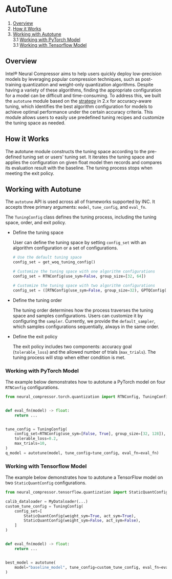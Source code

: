 AutoTune
========================================

1. [Overview](#overview)
2. [How it Works](#how-it-works)
3. [Working with Autotune](#working-with-autotune) \
    3.1 [Working with PyTorch Model](#working-with-pytorch-model) \
    3.1 [Working with Tensorflow Model](#working-with-tensorflow-model)


## Overview

Intel® Neural Compressor aims to help users quickly deploy low-precision models by leveraging popular compression techniques, such as post-training quantization and weight-only quantization algorithms. Despite having a variety of these algorithms, finding the appropriate configuration for a model can be difficult and time-consuming. To address this, we built the `autotune` module based on the [strategy](./tuning_strategies.md) in 2.x for accuracy-aware tuning, which identifies the best algorithm configuration for models to achieve optimal performance under the certain accuracy criteria. This module allows users to easily use predefined tuning recipes and customize the tuning space as needed.

## How it Works

The autotune module constructs the tuning space according to the pre-defined tuning set or users' tuning set. It iterates the tuning space and applies the configuration on given float model then records and compares its evaluation result with the baseline. The tuning process stops when meeting the exit policy. 


## Working with Autotune

The `autotune` API is used across all of frameworks supported by INC. It accepts three primary arguments: `model`, `tune_config`, and `eval_fn`.

The `TuningConfig` class defines the tuning process, including the tuning space, order, and exit policy.

- Define the tuning space

  User can define the tuning space by setting `config_set` with an algorithm configuration or a set of configurations.
  ```python
  # Use the default tuning space
  config_set = get_woq_tuning_config()

  # Customize the tuning space with one algorithm configurations
  config_set = RTNConfig(use_sym=False, group_size=[32, 64])

  # Customize the tuning space with two algorithm configurations
  config_set = ([RTNConfig(use_sym=False, group_size=32), GPTQConfig(group_size=128, use_sym=False)],)
  ```

- Define the tuning order

  The tuning order determines how the process traverses the tuning space and samples configurations. Users can customize it by configuring the `sampler`. Currently, we provide the `default_sampler`, which samples configurations sequentially, always in the same order.

- Define the exit policy

  The exit policy includes two components: accuracy goal (`tolerable_loss`) and the allowed number of trials (`max_trials`). The tuning process will stop when either condition is met.

### Working with PyTorch Model
The example below demonstrates how to autotune a PyTorch model on four `RTNConfig` configurations.

```python
from neural_compressor.torch.quantization import RTNConfig, TuningConfig, autotune


def eval_fn(model) -> float:
    return ...


tune_config = TuningConfig(
    config_set=RTNConfig(use_sym=[False, True], group_size=[32, 128]),
    tolerable_loss=0.2,
    max_trials=10,
)
q_model = autotune(model, tune_config=tune_config, eval_fn=eval_fn)
```

### Working with Tensorflow Model

The example below demonstrates how to autotune a TensorFlow model on two `StaticQuantConfig` configurations.

```python
from neural_compressor.tensorflow.quantization import StaticQuantConfig, autotune

calib_dataloader = MyDataloader(...)
custom_tune_config = TuningConfig(
    config_set=[
        StaticQuantConfig(weight_sym=True, act_sym=True),
        StaticQuantConfig(weight_sym=False, act_sym=False),
    ]
)


def eval_fn(model) -> float:
    return ...


best_model = autotune(
    model="baseline_model", tune_config=custom_tune_config, eval_fn=eval_fn, calib_dataloader=calib_dataloader
)
```
